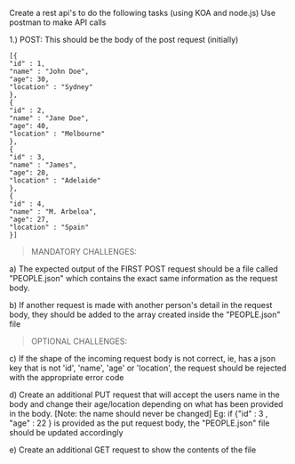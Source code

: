 Create a rest api's to do the following tasks (using KOA and node.js)
Use postman to make API calls

1.) POST: This should be the body of the post request (initially)

```
[{
"id" : 1,
"name" : "John Doe",
"age": 30,
"location" : "Sydney"
},
{
"id" : 2,
"name" : "Jane Doe",
"age": 40,
"location" : "Melbourne"
},
{
"id" : 3,
"name" : "James",
"age": 20,
"location" : "Adelaide"
},
{
"id" : 4,
"name" : "M. Arbeloa",
"age": 27,
"location" : "Spain"
}]

```
> MANDATORY CHALLENGES:

a) The expected output of the FIRST POST request should be a file called "PEOPLE.json" which contains the exact same information as the request body.

b) If another request is made with another person's detail in the request body, they should be added to the array created inside the "PEOPLE.json" file

> OPTIONAL CHALLENGES:
> 
c) If the shape of the incoming request body is not correct, ie, has a json key that is not 'id', 'name', 'age' or 'location', the request should be rejected with the appropriate error code

d) Create an additional PUT request that will accept the users name in the body and change their age/location depending on what has been provided in the body. [Note: the name should never be changed]
Eg: if {"id" : 3 , "age" : 22 } is provided as the put request body, the "PEOPLE.json" file should be updated accordingly

e) Create an additional GET request to show the contents of the file
